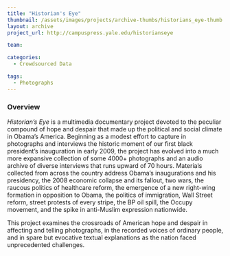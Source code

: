 ```yaml
---
title: "Historian's Eye"
thumbnail: /assets/images/projects/archive-thumbs/historians_eye-thumb.jpg
layout: archive
project_url: http://campuspress.yale.edu/historianseye

team:

categories:
  - Crowdsourced Data

tags:
  - Photographs
---
```


### Overview

*Historian’s Eye* is a multimedia documentary project devoted to the peculiar compound of hope and despair that made up the political and social climate in Obama’s America. Beginning as a modest effort to capture in photographs and interviews the historic moment of our first black president’s inauguration in early 2009, the project has evolved into a much more expansive collection of some 4000+ photographs and an audio archive of diverse interviews that runs upward of 70 hours. Materials collected from across the country address Obama’s inaugurations and his presidency, the 2008 economic collapse and its fallout, two wars, the raucous politics of healthcare reform, the emergence of a new right-wing formation in opposition to Obama, the politics of immigration, Wall Street reform, street protests of every stripe, the BP oil spill, the Occupy movement, and the spike in anti-Muslim expression nationwide. 

This project examines the crossroads of American hope and despair in affecting and telling photographs, in the recorded voices of ordinary people, and in spare but evocative textual explanations as the nation faced unprecedented challenges.